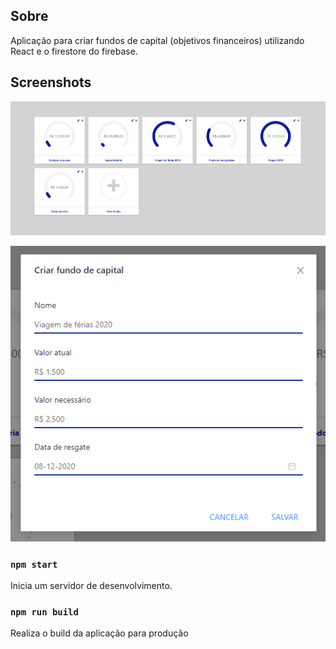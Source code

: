 ## Sobre

Aplicação para criar fundos de capital (objetivos financeiros) utilizando React e o firestore do firebase.

## Screenshots

![Home](/screenshots/home.png?raw=true "Home")

![Adicionar ou editar fundo](/screenshots/editar.PNG?raw=true "Adicionar ou editar fundo")

### `npm start`

Inicia um servidor de desenvolvimento.

### `npm run build`

Realiza o build da aplicação para produção
